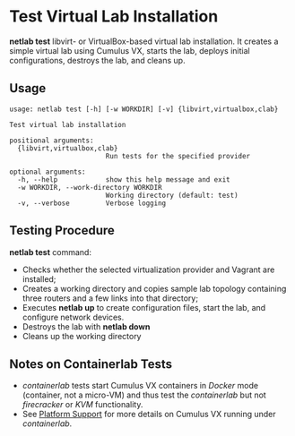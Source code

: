 # Test Virtual Lab Installation

**netlab test** libvirt- or VirtualBox-based virtual lab installation. It creates a simple virtual lab using Cumulus VX, starts the lab, deploys initial configurations, destroys the lab, and cleans up.

## Usage

```text
usage: netlab test [-h] [-w WORKDIR] [-v] {libvirt,virtualbox,clab}

Test virtual lab installation

positional arguments:
  {libvirt,virtualbox,clab}
                        Run tests for the specified provider

optional arguments:
  -h, --help            show this help message and exit
  -w WORKDIR, --work-directory WORKDIR
                        Working directory (default: test)
  -v, --verbose         Verbose logging
```

## Testing Procedure

**netlab test** command:

* Checks whether the selected virtualization provider and Vagrant are installed;
* Creates a working directory and copies sample lab topology containing three routers and a few links into that directory;
* Executes **netlab up** to create configuration files, start the lab, and configure network devices.
* Destroys the lab with **netlab down**
* Cleans up the working directory

## Notes on Containerlab Tests

* *containerlab* tests start Cumulus VX containers in *Docker* mode (container, not a micro-VM) and thus test the *containerlab* but not *firecracker* or *KVM* functionality.
* See [Platform Support](../platforms.md) for more details on Cumulus VX running under *containerlab*.
